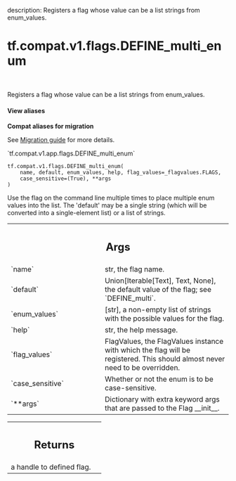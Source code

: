 description: Registers a flag whose value can be a list strings from enum_values.

<div itemscope itemtype="http://developers.google.com/ReferenceObject">
<meta itemprop="name" content="tf.compat.v1.flags.DEFINE_multi_enum" />
<meta itemprop="path" content="Stable" />
</div>

# tf.compat.v1.flags.DEFINE_multi_enum

<!-- Insert buttons and diff -->

<table class="tfo-notebook-buttons tfo-api nocontent" align="left">

</table>



Registers a flag whose value can be a list strings from enum_values.

<section class="expandable">
  <h4 class="showalways">View aliases</h4>
  <p>
<b>Compat aliases for migration</b>
<p>See
<a href="https://www.tensorflow.org/guide/migrate">Migration guide</a> for
more details.</p>
<p>`tf.compat.v1.app.flags.DEFINE_multi_enum`</p>
</p>
</section>

<pre class="devsite-click-to-copy prettyprint lang-py tfo-signature-link">
<code>tf.compat.v1.flags.DEFINE_multi_enum(
    name, default, enum_values, help, flag_values=_flagvalues.FLAGS,
    case_sensitive=(True), **args
)
</code></pre>



<!-- Placeholder for "Used in" -->

Use the flag on the command line multiple times to place multiple
enum values into the list.  The 'default' may be a single string
(which will be converted into a single-element list) or a list of
strings.

<!-- Tabular view -->
 <table class="responsive fixed orange">
<colgroup><col width="214px"><col></colgroup>
<tr><th colspan="2"><h2 class="add-link">Args</h2></th></tr>

<tr>
<td>
`name`
</td>
<td>
str, the flag name.
</td>
</tr><tr>
<td>
`default`
</td>
<td>
Union[Iterable[Text], Text, None], the default value of the flag;
see `DEFINE_multi`.
</td>
</tr><tr>
<td>
`enum_values`
</td>
<td>
[str], a non-empty list of strings with the possible values for
the flag.
</td>
</tr><tr>
<td>
`help`
</td>
<td>
str, the help message.
</td>
</tr><tr>
<td>
`flag_values`
</td>
<td>
FlagValues, the FlagValues instance with which the flag will be
registered. This should almost never need to be overridden.
</td>
</tr><tr>
<td>
`case_sensitive`
</td>
<td>
Whether or not the enum is to be case-sensitive.
</td>
</tr><tr>
<td>
`**args`
</td>
<td>
Dictionary with extra keyword args that are passed to the Flag
__init__.
</td>
</tr>
</table>



<!-- Tabular view -->
 <table class="responsive fixed orange">
<colgroup><col width="214px"><col></colgroup>
<tr><th colspan="2"><h2 class="add-link">Returns</h2></th></tr>
<tr class="alt">
<td colspan="2">
a handle to defined flag.
</td>
</tr>

</table>

